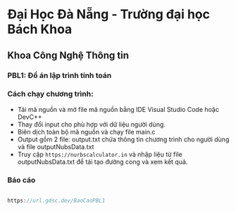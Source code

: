 # Đại Học Đà Nẵng - Trường đại học Bách Khoa
## Khoa Công Nghệ Thông tin
### PBL1: Đồ án lập trình tính toán

### Cách chạy chương trình:
- Tải mã nguồn và mở file mã nguồn bằng IDE Visual Studio Code hoặc DevC++
- Thay đổi input cho phù hợp với dữ liệu người dùng.
- Biên dịch toàn bộ mã nguồn và chạy file main.c
- Output gồm 2 file: output.txt chứa thông tin chương trình cho người dùng và file outputNubsData.txt
- Truy cập `https://nurbscalculator.in` và nhập liệu từ file outputNubsData.txt để tái tạo đường cong và xem kết quả.

### Báo cáo 
```jsx

https://url.gdsc.dev/BaoCaoPBL1
```
